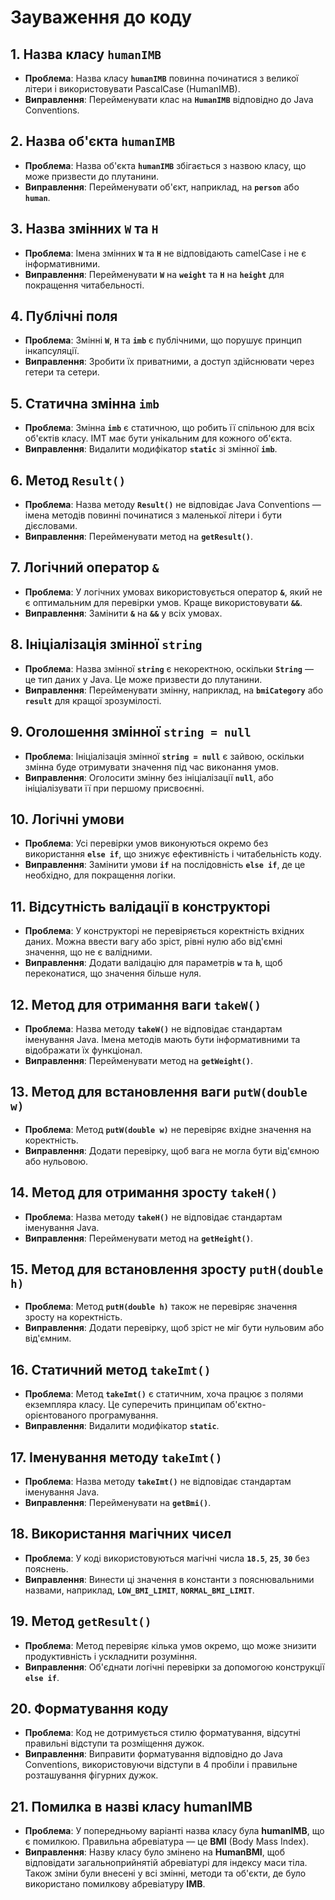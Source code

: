 # Зауваження до коду

## 1. Назва класу `humanIMB`
- **Проблема**: Назва класу **`humanIMB`** повинна починатися з великої літери і використовувати PascalCase (HumanIMB).
- **Виправлення**: Перейменувати клас на **`HumanIMB`** відповідно до Java Conventions.

## 2. Назва об'єкта `humanIMB`
- **Проблема**: Назва об'єкта **`humanIMB`** збігається з назвою класу, що може призвести до плутанини.
- **Виправлення**: Перейменувати об'єкт, наприклад, на **`person`** або **`human`**.

## 3. Назва змінних `W` та `H`
- **Проблема**: Імена змінних **`W`** та **`H`** не відповідають camelCase і не є інформативними.
- **Виправлення**: Перейменувати **`W`** на **`weight`** та **`H`** на **`height`** для покращення читабельності.

## 4. Публічні поля
- **Проблема**: Змінні **`W`**, **`H`** та **`imb`** є публічними, що порушує принцип інкапсуляції.
- **Виправлення**: Зробити їх приватними, а доступ здійснювати через гетери та сетери.

## 5. Статична змінна `imb`
- **Проблема**: Змінна **`imb`** є статичною, що робить її спільною для всіх об'єктів класу. ІМТ має бути унікальним для кожного об'єкта.
- **Виправлення**: Видалити модифікатор **`static`** зі змінної **`imb`**.

## 6. Метод `Result()`
- **Проблема**: Назва методу **`Result()`** не відповідає Java Conventions — імена методів повинні починатися з маленької літери і бути дієсловами.
- **Виправлення**: Перейменувати метод на **`getResult()`**.

## 7. Логічний оператор `&`
- **Проблема**: У логічних умовах використовується оператор **`&`**, який не є оптимальним для перевірки умов. Краще використовувати **`&&`**.
- **Виправлення**: Замінити **`&`** на **`&&`** у всіх умовах.

## 8. Ініціалізація змінної `string`
- **Проблема**: Назва змінної **`string`** є некоректною, оскільки **`String`** — це тип даних у Java. Це може призвести до плутанини.
- **Виправлення**: Перейменувати змінну, наприклад, на **`bmiCategory`** або **`result`** для кращої зрозумілості.

## 9. Оголошення змінної `string = null`
- **Проблема**: Ініціалізація змінної **`string = null`** є зайвою, оскільки змінна буде отримувати значення під час виконання умов.
- **Виправлення**: Оголосити змінну без ініціалізації **`null`**, або ініціалізувати її при першому присвоєнні.

## 10. Логічні умови
- **Проблема**: Усі перевірки умов виконуються окремо без використання **`else if`**, що знижує ефективність і читабельність коду.
- **Виправлення**: Замінити умови **`if`** на послідовність **`else if`**, де це необхідно, для покращення логіки.

## 11. Відсутність валідації в конструкторі
- **Проблема**: У конструкторі не перевіряється коректність вхідних даних. Можна ввести вагу або зріст, рівні нулю або від'ємні значення, що не є валідними.
- **Виправлення**: Додати валідацію для параметрів **`w`** та **`h`**, щоб переконатися, що значення більше нуля.

## 12. Метод для отримання ваги `takeW()`
- **Проблема**: Назва методу **`takeW()`** не відповідає стандартам іменування Java. Імена методів мають бути інформативними та відображати їх функціонал.
- **Виправлення**: Перейменувати метод на **`getWeight()`**.

## 13. Метод для встановлення ваги `putW(double w)`
- **Проблема**: Метод **`putW(double w)`** не перевіряє вхідне значення на коректність.
- **Виправлення**: Додати перевірку, щоб вага не могла бути від'ємною або нульовою.

## 14. Метод для отримання зросту `takeH()`
- **Проблема**: Назва методу **`takeH()`** не відповідає стандартам іменування Java.
- **Виправлення**: Перейменувати метод на **`getHeight()`**.

## 15. Метод для встановлення зросту `putH(double h)`
- **Проблема**: Метод **`putH(double h)`** також не перевіряє значення зросту на коректність.
- **Виправлення**: Додати перевірку, щоб зріст не міг бути нульовим або від'ємним.

## 16. Статичний метод `takeImt()`
- **Проблема**: Метод **`takeImt()`** є статичним, хоча працює з полями екземпляра класу. Це суперечить принципам об'єктно-орієнтованого програмування.
- **Виправлення**: Видалити модифікатор **`static`**.

## 17. Іменування методу `takeImt()`
- **Проблема**: Назва методу **`takeImt()`** не відповідає стандартам іменування Java.
- **Виправлення**: Перейменувати на **`getBmi()`**.

## 18. Використання магічних чисел
- **Проблема**: У коді використовуються магічні числа **`18.5`**, **`25`**, **`30`** без пояснень.
- **Виправлення**: Винести ці значення в константи з пояснювальними назвами, наприклад, **`LOW_BMI_LIMIT`**, **`NORMAL_BMI_LIMIT`**.

## 19. Метод `getResult()`
- **Проблема**: Метод перевіряє кілька умов окремо, що може знизити продуктивність і ускладнити розуміння.
- **Виправлення**: Об'єднати логічні перевірки за допомогою конструкції **`else if`**.

## 20. Форматування коду
- **Проблема**: Код не дотримується стилю форматування, відсутні правильні відступи та розміщення дужок.
- **Виправлення**: Виправити форматування відповідно до Java Conventions, використовуючи відступи в 4 пробіли і правильне розташування фігурних дужок.

## 21. Помилка в назві класу humanIMB
- **Проблема**: У попередньому варіанті назва класу була **humanIMB**, що є помилкою. Правильна абревіатура — це **BMI** (Body Mass Index).
- **Виправлення**:  Назву класу було змінено на **HumanBMI**, щоб відповідати загальноприйнятій абревіатурі для індексу маси тіла. Також зміни були внесені у всі змінні, методи та об'єкти, де було використано помилкову абревіатуру **IMB**.

